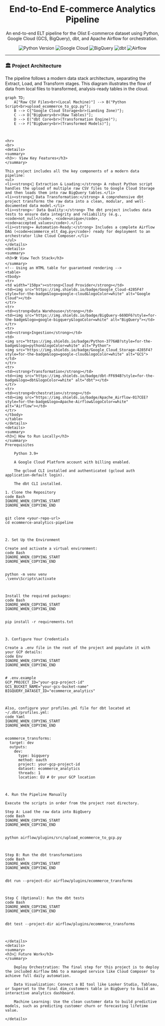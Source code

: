     
<div align="center">
  <h1>End-to-End E-commerce Analytics Pipeline</h1>
  <p>
    An end-to-end ELT pipeline for the Olist E-commerce dataset using Python, Google Cloud (GCS, BigQuery), dbt, and Apache Airflow for orchestration.
  </p>
  <p>
    <img src="https://img.shields.io/badge/Python-3.11-blue.svg" alt="Python Version">
    <img src="https://img.shields.io/badge/Google_Cloud-4285F4?style=for-the-badge&logo=google-cloud&logoColor=white" alt="Google Cloud">
    <img src="https://img.shields.io/badge/BigQuery-669DF6?style=for-the-badge&logo=google-bigquery&logoColor=white" alt="BigQuery">
    <img src="https://img.shields.io/badge/dbt-FF694B?style=for-the-badge&logo=dbt&logoColor=white" alt="dbt">
    <img src="https://img.shields.io/badge/Apache_Airflow-017CEE?style=for-the-badge&logo=Apache-Airflow&logoColor=white" alt="Airflow">
  </p>
</div>

<hr>

### 🏛️ Project Architecture
The pipeline follows a modern data stack architecture, separating the Extract, Load, and Transform stages. This diagram illustrates the flow of data from local files to transformed, analysis-ready tables in the cloud.

```mermaid
graph TD;
    A["Raw CSV Files<br>(Local Machine)"] --> B("Python Script<br>upload_ecommerce_to_gcp.py");
    B --> C{"Google Cloud Storage<br>(Landing Zone)"};
    C --> D["BigQuery<br>(Raw Tables)"];
    D --> E("dbt Core<br>(Transformation Engine)");
    E --> F["BigQuery<br>(Transformed Models)"];

  

<hr>
<br>
<details>
<summary>
<h3>✨ View Key Features</h3>
</summary>

This project includes all the key components of a modern data pipeline:
<ul>
<li><strong>🚚 Extraction & Loading:</strong> A robust Python script handles the upload of multiple raw CSV files to Google Cloud Storage and then loads them into raw BigQuery tables.</li>
<li><strong>🔄 Data Transformation:</strong> A comprehensive dbt project transforms the raw data into a clean, modular, and well-documented data model.</li>
<li><strong>✅ Data Quality:</strong> The dbt project includes data tests to ensure data integrity and reliability (e.g., <code>not_null</code>, <code>unique</code>, <code>accepted_values</code>).</li>
<li><strong>✈️ Automation-Ready:</strong> Includes a complete Airflow DAG (<code>ecommerce_elt_dag.py</code>) ready for deployment to an orchestrator like Cloud Composer.</li>
</ul>
</details>
<details>
<summary>
<h3>🛠️ View Tech Stack</h3>
</summary>
<!-- Using an HTML table for guaranteed rendering -->
<table>
<tbody>
<tr>
<td width="150px"><strong>Cloud Provider</strong></td>
<td><img src="https://img.shields.io/badge/Google_Cloud-4285F4?style=for-the-badge&logo=google-cloud&logoColor=white" alt="Google Cloud"></td>
</tr>
<tr>
<td><strong>Data Warehouse</strong></td>
<td><img src="https://img.shields.io/badge/BigQuery-669DF6?style=for-the-badge&logo=google-bigquery&logoColor=white" alt="BigQuery"></td>
</tr>
<tr>
<td><strong>Ingestion</strong></td>
<td>
<img src="https://img.shields.io/badge/Python-3776AB?style=for-the-badge&logo=python&logoColor=white" alt="Python">
<img src="https://img.shields.io/badge/Google_Cloud_Storage-4285F4?style=for-the-badge&logo=google-cloud&logoColor=white" alt="GCS">
</td>
</tr>
<tr>
<td><strong>Transformation</strong></td>
<td><img src="https://img.shields.io/badge/dbt-FF694B?style=for-the-badge&logo=dbt&logoColor=white" alt="dbt"></td>
</tr>
<tr>
<td><strong>Orchestration</strong></td>
<td><img src="https://img.shields.io/badge/Apache_Airflow-017CEE?style=for-the-badge&logo=Apache-Airflow&logoColor=white" alt="Airflow"></td>
</tr>
</tbody>
</table>
</details>
<details>
<summary>
<h3>🚀 How to Run Locally</h3>
</summary>
Prerequisites

    Python 3.9+

    A Google Cloud Platform account with billing enabled.

    The gcloud CLI installed and authenticated (gcloud auth application-default login).

    The dbt CLI installed.

1. Clone the Repository
code Bash
IGNORE_WHEN_COPYING_START
IGNORE_WHEN_COPYING_END

    
git clone <your-repo-url>
cd ecommerce-analytics-pipeline

  

2. Set Up the Environment

Create and activate a virtual environment:
code Bash
IGNORE_WHEN_COPYING_START
IGNORE_WHEN_COPYING_END

    
python -m venv venv
.\venv\Scripts\activate

  

Install the required packages:
code Bash
IGNORE_WHEN_COPYING_START
IGNORE_WHEN_COPYING_END

    
pip install -r requirements.txt

  

3. Configure Your Credentials

Create a .env file in the root of the project and populate it with your GCP details:
code Env
IGNORE_WHEN_COPYING_START
IGNORE_WHEN_COPYING_END

    
# .env.example
GCP_PROJECT_ID="your-gcp-project-id"
GCS_BUCKET_NAME="your-gcs-bucket-name"
BIGQUERY_DATASET_ID="ecommerce_analytics"

  

Also, configure your profiles.yml file for dbt located at ~/.dbt/profiles.yml:
code Yaml
IGNORE_WHEN_COPYING_START
IGNORE_WHEN_COPYING_END

    
ecommerce_transforms:
  target: dev
  outputs:
    dev:
      type: bigquery
      method: oauth
      project: your-gcp-project-id
      dataset: ecommerce_analytics
      threads: 1
      location: EU # Or your GCP location

  

4. Run the Pipeline Manually

Execute the scripts in order from the project root directory.

Step A: Load the raw data into BigQuery
code Bash
IGNORE_WHEN_COPYING_START
IGNORE_WHEN_COPYING_END

    
python airflow/plugins/src/upload_ecommerce_to_gcp.py

  

Step B: Run the dbt transformations
code Bash
IGNORE_WHEN_COPYING_START
IGNORE_WHEN_COPYING_END

    
dbt run --project-dir airflow/plugins/ecommerce_transforms

  

Step C (Optional): Run the dbt tests
code Bash
IGNORE_WHEN_COPYING_START
IGNORE_WHEN_COPYING_END

    
dbt test --project-dir airflow/plugins/ecommerce_transforms

  

</details>
<details>
<summary>
<h3>🔮 Future Work</h3>
</summary>

    Deploy Orchestration: The final step for this project is to deploy the included Airflow DAG to a managed service like Cloud Composer to achieve full daily automation.

    Data Visualization: Connect a BI tool like Looker Studio, Tableau, or Superset to the final dim_customers table in BigQuery to build an interactive analytics dashboard.

    Machine Learning: Use the clean customer data to build predictive models, such as predicting customer churn or forecasting lifetime value.

</details>
```
